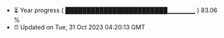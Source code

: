 - ⏳ Year progress { ████████████████████████▁▁▁▁▁▁ } 83.06 %
- ⏰ Updated on Tue, 31 Oct 2023 04:20:13 GMT

